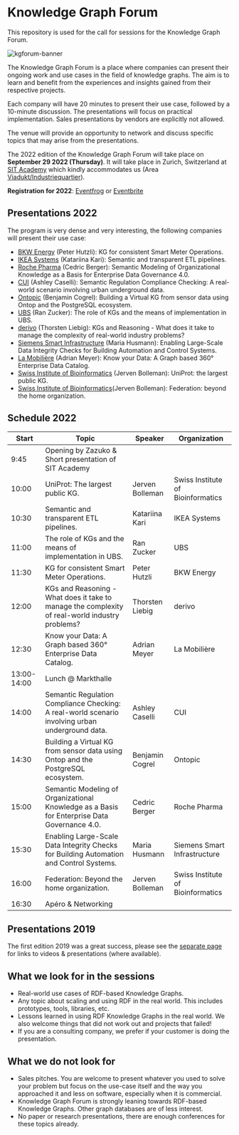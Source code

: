 # Knowledge Graph Forum

This repository is used for the call for sessions for the Knowledge Graph Forum. 

![kgforum-banner](https://user-images.githubusercontent.com/583021/189692188-f21d21fb-1e89-4370-a9e2-ee22f58db77e.jpg)

The Knowledge Graph Forum is a place where companies can present their ongoing work and use cases in the field of knowledge graphs. The aim is to learn and benefit from the experiences and insights gained from their respective projects.

Each company will have 20 minutes to present their use case, followed by a 10-minute discussion. The presentations will focus on practical implementation. Sales presentations by vendors are explicitly not allowed.

The venue will provide an opportunity to network and discuss specific topics that may arise from the presentations.

The 2022 edition of the Knowledge Graph Forum will take place on **September 29 2022 (Thursday)**. It will take place in Zurich, Switzerland at [SIT Academy](https://sit.academy/) which kindly accommodates us (Area [Viadukt/Industriequartier](https://goo.gl/maps/jNkep5FNytVGFMRF7)).

**Registration for 2022**: [Eventfrog](https://eventfrog.ch/de/p/wissenschaft-und-technik/knowledge-graph-forum-2022-en-6972880506569257209.html) or [Eventbrite](https://www.eventbrite.fr/e/knowledge-graph-forum-2022-en-tickets-415903587827)

## Presentations 2022

The program is very dense and very interesting, the following companies will present their use case:

* [BKW Energy](https://github.com/zazuko/knowledge-graph-forum/issues/20) (Peter Hutzli): KG for consistent Smart Meter Operations.
* [IKEA Systems](https://github.com/zazuko/knowledge-graph-forum/issues/19) (Katariina Kari): Semantic and transparent ETL pipelines.
* [Roche Pharma](https://github.com/zazuko/knowledge-graph-forum/issues/18) (Cedric Berger): Semantic Modeling of Organizational Knowledge as a Basis for Enterprise Data Governance 4.0.
* [CUI](https://github.com/zazuko/knowledge-graph-forum/issues/17) (Ashley Caselli): Semantic Regulation Compliance Checking: A real-world scenario involving urban underground data.
* [Ontopic](https://github.com/zazuko/knowledge-graph-forum/issues/16) (Benjamin Cogrel): Building a Virtual KG from sensor data using Ontop and the PostgreSQL ecosystem.
* [UBS](https://github.com/zazuko/knowledge-graph-forum/issues/15) (Ran Zucker): The role of KGs and the means of implementation in UBS.
* [derivo](https://github.com/zazuko/knowledge-graph-forum/issues/14) (Thorsten Liebig): KGs and Reasoning - What does it take to manage the complexity of real-world industry problems?
* [Siemens Smart Infrastructure](https://github.com/zazuko/knowledge-graph-forum/issues/13) (Maria Husmann): Enabling Large-Scale Data Integrity Checks for Building Automation and Control Systems.
* [La Mobilière](https://github.com/zazuko/knowledge-graph-forum/issues/12) (Adrian Meyer): Know your Data: A Graph based 360° Enterprise  Data Catalog.
* [Swiss Institute of Bioinformatics](https://github.com/zazuko/knowledge-graph-forum/issues/10) (Jerven Bolleman): UniProt: the largest public KG.
* [Swiss Institute of Bioinformatics](https://github.com/zazuko/knowledge-graph-forum/issues/11)(Jerven Bolleman): Federation: beyond the home organization.

## Schedule 2022

| Start       | Topic                                                        | Speaker         | Organization                      |
| ----------- | ------------------------------------------------------------ | --------------- | --------------------------------- |
| 9:45        | Opening by Zazuko & Short presentation of SIT Academy        |                 |                                   |
| 10:00       | UniProt: The largest public KG.                              | Jerven Bolleman | Swiss Institute of Bioinformatics |
| 10:30       | Semantic and transparent ETL pipelines.                      | Katariina Kari  | IKEA Systems                      |
| 11:00       | The role of KGs and the means of implementation in UBS.      | Ran Zucker      | UBS                               |
| 11:30       | KG for consistent Smart Meter Operations.                    | Peter Hutzli    | BKW Energy                        |
| 12:00       | KGs and Reasoning - What does it take to manage the complexity of real-world industry problems? | Thorsten Liebig | derivo                            |
| 12:30       | Know your Data: A Graph based 360° Enterprise Data Catalog.  | Adrian Meyer    | La Mobilière                      |
| 13:00-14:00 | Lunch @ Markthalle                                           |                 |                                   |
| 14:00       | Semantic Regulation Compliance Checking: A real-world scenario involving urban underground data. | Ashley Caselli  | CUI                               |
| 14:30       | Building a Virtual KG from sensor data using Ontop and the PostgreSQL ecosystem. | Benjamin Cogrel | Ontopic                           |
| 15:00       | Semantic Modeling of Organizational Knowledge as a Basis for Enterprise Data Governance 4.0. | Cedric Berger   | Roche Pharma                      |
| 15:30       | Enabling Large-Scale Data Integrity Checks for Building Automation and Control Systems. | Maria Husmann   | Siemens Smart Infrastructure      |
| 16:00       | Federation: Beyond the home organization.                    | Jerven Bolleman | Swiss Institute of Bioinformatics |
| 16:30       | Apéro & Networking                                           |                 |                                   |


## Presentations 2019

The first edition 2019 was a great success, please see the [separate page](2019/README.md) for links to videos & presentations (where available).

## What we look for in the sessions

* Real-world use cases of RDF-based Knowledge Graphs.
* Any topic about scaling and using RDF in the real world. This includes prototypes, tools, libraries, etc.
* Lessons learned in using RDF Knowledge Graphs in the real world. We also welcome things that did not work out and projects that failed!
* If you are a consulting company, we prefer if your customer is doing the presentation.

## What we do not look for

* Sales pitches. You are welcome to present whatever you used to solve your problem but focus on the use-case itself and the way you approached it and less on software, especially when it is commercial.
* Knowledge Graph Forum is strongly leaning towards RDF-based Knowledge Graphs. Other graph databases are of less interest.
* No paper or research presentations, there are enough conferences for these topics already.
